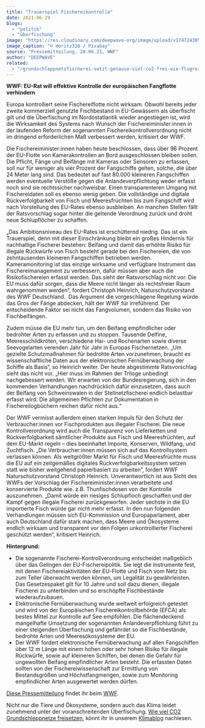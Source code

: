 ```yaml
---
title: "Trauerspiel Fischereikontrolle"
date: 2021-06-29
blogs: 
  - "politik"
  - "überfischung"
image: "https://res.cloudinary.com/deepwave-org/image/upload/v1747243854/deepwave.org/boats-g6042c35c7_1920.jpg"
image_caption: "© moritz320 / Pixabay"
source: "Pressemitteilung, 28.06.21, WWF"
author: "DEEPWAVE"
related: 
  - "/grundschleppnetzfischerei-setzt-genauso-viel-co2-frei-wie-flugreisen/"
---
```


**WWF: EU-Rat will effektive Kontrolle der europäischen Fangflotte verhindern**

Europa kontrolliert seine Fischereiflotte nicht wirksam. Obwohl bereits jeder zweite kommerziell genutzte Fischbestand in EU-Gewässern als überfischt gilt und die Überfischung im Nordostatlantik wieder angestiegen ist, wird die Wirksamkeit des Systems nach Wunsch der Fischereiminister:innen in der laufenden Reform der sogenannten Fischereikontrollverordnung nicht im dringend erforderlichen Maß verbessert werden, kritisiert der WWF.

Die Fischereiminister:innen haben heute beschlossen, dass über 96 Prozent der EU-Flotte von Kamerakontrollen an Bord ausgeschlossen bleiben sollen. Die Pflicht, Fänge und Beifänge mit Kameras oder Sensoren zu erfassen, soll nur für weniger als vier Prozent der Fangschiffe gelten, solche, die über 24 Meter lang sind. Das bedeutet auf fast 80.000 kleineren Fangschiffen werden eventuelle Verstöße gegen die Anlandeverpflichtung weder erfasst noch sind sie rechtssicher nachweisbar. Einen transparenteren Umgang mit Fischereidaten soll es ebenso wenig geben. Die vollständige und digitale Rückverfolgbarkeit von Fisch und Meeresfrüchten bis zum Fangschiff wird nach Vorstellung des EU-Rates ebenso ausbleiben. An manchen Stellen fällt der Ratsvorschlag sogar hinter die geltende Verordnung zurück und droht neue Schlupflöcher zu schaffen.

„Das Ambitionsniveau des EU-Rates ist erschütternd niedrig. Das ist ein Trauerspiel, denn mit dieser Einschränkung bleibt ein großes Hindernis für nachhaltige Fischerei bestehen: Beifang und damit das erhöhte Risiko für illegale Rückwürfe von Fisch besteht gerade bei den Fischereien, die von zehntausenden kleineren Fangschiffen betrieben werden. Kameramonitoring ist das einzige wirksame und verfügbare Instrument das Fischereimanagement zu verbessern, dafür müssen aber auch die Risikofischereien erfasst werden. Das sieht der Ratsvorschlag nicht vor. Die EU muss dafür sorgen, dass die Meere nicht länger als rechtsfreier Raum wahrgenommen werden“, fordert Christoph Heinrich, Naturschutzvorstand des WWF Deutschland.  Das Argument die vorgeschlagene Regelung würde das Gros der Fänge abdecken, hält der WWF für irreführend. Der entscheidende Faktor sei nicht das Fangvolumen, sondern das Risiko von Fischbeifängen.

Zudem müsse die EU mehr tun, um den Beifang empfindlicher oder bedrohter Arten zu erfassen und zu stoppen. Tausende Delfine, Meeresschildkröten, verschiedene Hai- und Rochenarten sowie diverse Seevogelarten verenden Jahr für Jahr in Europas Fischernetzen. „Um gezielte Schutzmaßnahmen für bedrohte Arten vorzunehmen, braucht es wissenschaftliche Daten aus der elektronischen Fernüberwachung der Schiffe als Basis“, so Heinrich weiter. Der heute abgestimmte Ratsvorschlag sieht das nicht vor. „Hier muss im Rahmen der Triloge unbedingt nachgebessert werden. Wir erwarten von der Bundesregierung, sich in den kommenden Verhandlungen nachdrücklich dafür einzusetzen, dass auch der Beifang von Schweinswalen in der Stellnetzfischerei endlich belastbar erfasst wird. Die allgemeinen Pflichten zur Dokumentation in Fischereilogbüchern reichen dafür nicht aus.“

Der WWF vermisst außerdem einen starken Impuls für den Schutz der Verbraucher:innen vor Fischprodukten aus illegaler Fischerei. Die neue Kontrollverordnung wird auch die Transparenz von Lieferketten und Rückverfolgbarkeit sämtlicher Produkte aus Fisch und Meeresfrüchten, auf dem EU-Markt regeln – dies beeinhaltet Importe, Konserven, Wildfang, und Zuchtfisch. „Die Verbraucher:innen müssen sich auf das Kontrollsystem verlassen können. Als weltgrößter Markt für Fisch und Meeresfrüchte muss die EU auf ein zeitgemäßes digitales Rückverfolgbarkeitssystem setzen statt wie bisher weitgehend papierbasiert zu arbeiten“, fordert WWF Naturschutzvorstand Christoph Heinrich. Unverantwortlich ist aus Sicht des WWFs der Vorschlag der Fischereiminister:innen verarbeitete und konservierte Produkte wie. z.B. Thunfischdosen von der Kontrolle auszunehmen. „Damit würde ein riesiges Schlupfloch geschaffen und der Kampf gegen illegale Fischerei zurückgeworfen. Jeder sechste in die EU importierte Fisch würde gar nicht mehr erfasst. In den nun folgenden Verhandlungen müssen sich EU-Kommission und Europaparlament, aber auch Deutschland dafür stark machen, dass Meere und Ökosysteme endlich wirksam und transparent vor den Folgen unkontrollierter Fischerei geschützt werden“, kritisiert Heinrich.

**Hintergrund:**

- Die sogenannte Fischerei-Kontrollverordnung entscheidet maßgeblich über das Gelingen der EU-Fischereipolitik. Sie legt die Instrumente fest, mit denen Fischereiaktivitäten der EU-Flotte und Fisch vom Netz bis zum Teller überwacht werden können, um Legalität zu gewährleisten. Das Gesetzespaket gilt für 10 Jahre und soll dazu dienen, illegale Fischerei zu unterbinden und so erschöpfte Fischbestände wiederaufzubauen.
- Elektronische Fernüberwachung wurde weltweit erfolgreich getestet und wird von der Europäischen Fischereikontrollbehörde (EFCA) als bestes Mittel zur Kontrolle auf See empfohlen. Die flächendeckend mangelhafte Umsetzung der sogenannten Anlandeverpflichtung führt zu einer steigenden Überfischung und gefährdet so die Fischbestände, bedrohte Arten und Meeresökosysteme der EU.
- Der WWF fordert elektronische Fernüberwachung auf allen Fangschiffen über 12 m Länge mit einem hohen oder sehr hohen Risiko für illegale Rückwürfe, sowie auf kleineren Schiffen, bei denen die Gefahr für ungewollten Beifang empfindlicher Arten besteht. Die erfassten Daten sollten von der Fischereiwissenschaft zur Ermittlung von Bestandsgrößen und Höchstfangmengen, sowie zum Monitoring empfindlicher Arten ausgewertet werden dürfen.

[Diese Pressemitteilung](https://www.wwf.de/2021/juni/trauerspiel-fischereikontrolle) findet ihr beim [WWF](https://www.wwf.de/).

Nicht nur die Tiere und Ökosysteme, sondern auch das Klima leidet zunehmend unter der voranschreitenden Überfischung. [Wie viel CO2 Grundschleppnetze freisetzen](https://www.deepwave.org/grundschleppnetzfischerei-setzt-genauso-viel-co2-frei-wie-flugreisen/), könnt ihr in unserem [Klimablog](https://www.deepwave.org/blogs/klima/) nachlesen.
